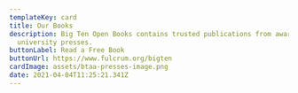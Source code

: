 ```yaml
---
templateKey: card
title: Our Books
description: Big Ten Open Books contains trusted publications from award-winning
  university presses.
buttonLabel: Read a Free Book
buttonUrl: https://www.fulcrum.org/bigten
cardImage: assets/btaa-presses-image.png
date: 2021-04-04T11:25:21.341Z
---
```

